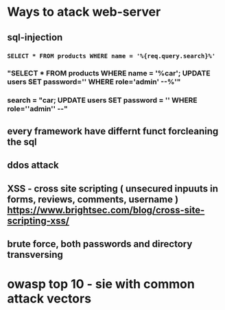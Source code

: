 # Ways to atack web-server

## sql-injection

  ### `SELECT * FROM products WHERE name = '%{req.query.search}%'`
   
  ### "SELECT * FROM products WHERE name = '%car'; UPDATE users SET password='' WHERE role='admin' --%'"
   
  ### search = "car; UPDATE users SET password = '' WHERE role=''admin'' --"

  ## every framework have differnt funct forcleaning the sql
  
## ddos attack
## XSS - cross site scripting ( unsecured inpuuts in forms, reviews, comments, username ) https://www.brightsec.com/blog/cross-site-scripting-xss/
## brute force, both passwords and directory transversing



   # owasp top 10 - sie with common attack vectors


